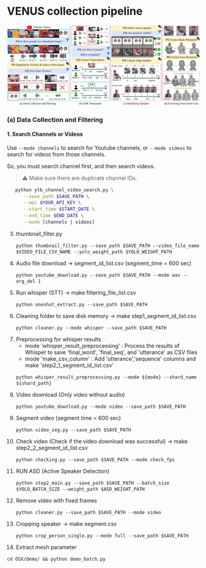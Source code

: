 # VENUS collection pipeline
<img src='https://github.com/winston1214/nonverbal-conversation/blob/main/imgs/VENUS_PIPELINE.png?raw=true'></img>

### (a) Data Collection and Filtering

#### 1. Search Channels or Videos

Use `--mode channels` to search for Youtube channels, or `--mode videos` to search for videos from those channels.

So, you must search channel first, and then search videos.

> ⚠️  Make sure there are duplicate channel IDs.

```bash
   python ytb_channel_video_search.py \
      --save_path $SAVE_PATH \
      --api $YOUR_API_KEY \
      --start_time $START_DATE \
      --end_time $END_DATE \
      --mode [channels | videos]
```
<!----
1. Channel search ⚠️  Make sure there are duplicate channel IDs.
   ```
   python ytb_channel_video_search.py --save_path $SAVE_PATH --api $YOUR_API_KEY --start_time &START_DATE --end_time $END_DATE --mode channels
   ```
2. video search 
   ```
   python ytb_channel_video_search.py --save_path $SAVE_PATH --api $YOUR_API_KEY --start_time &START_DATE --end_time $END_DATE --mode videos
   ```  
--->
3. thumbnail_filter.py
   ```
   python thumbnail_filter.py --save_path $SAVE_PATH --video_file_name $VIDEO_FILE_CSV_NAME --yolo_weight_path $YOLO_WEIGHT_PATH
   ```
2. Audio file download -> segment_id_list.csv (segment_time = 600 sec)
   ```
   python youtube_download.py --save_path $SAVE_PATH --mode wav --org_del 1
   ```
4. Run whisper (STT) -> make filtering_file_list.csv
   ```
   python oneshot_extract.py --save_path $SAVE_PATH
   ```
5. Cleaning folder to save disk memory -> make step1_segment_id_list.csv
   ```
   python cleaner.py --mode whisper --save_path $SAVE_PATH
   ```
6. Preprocessing for whisper results
   - mode 'whisper_result_preprocessing' : Process the results of Whisper to save 'final_word', 'final_seq', and 'utterance' as CSV files
   - mode 'make_csv_column' : Add 'utterance','sequence' columns and make 'step2_1_segment_id_list.csv'
   ```
   python whisper_result_preprocessing.py --mode ${mode} --shard_name ${shard_path}
   ```
6. Video download (Only video without audio)
   ```
   python youtube_download.py --mode video --save_path $SAVE_PATH
   ```
7. Segment video (segment time = 600 sec)
   ```
   python video_seg.py --save_path $SAVE_PATH
   ```
7. Check video (Check if the video download was successful) -> make step2_2_segment_id_list.csv
   ```
   python checking.py --save_path $SAVE_PATH --mode check_fps 
   ```
8. RUN ASD (Active Speaker Detection)
   ```
   python step2_main.py --save_path $SAVE_PATH --batch_size $YOLO_BATCH_SIZE --weight_path $ASD_WEIGHT_PATH
   ```
9. Remove video with fixed frames
   ```
   python cleaner.py --save_path $SAVE_PATH --mode video
   ```
11. Cropping speaker -> make segment.csv
    ```
    python crop_person_single.py --mode full --save_path $SAVE_PATH
    ```
14. Extract mesh parameter
   ```
   cd OSX/demo/ && python demo_batch.py
   ```

<!----
   17. checking.py -> mode 'make_csv' or 'check_jpg_files'
       - mode 'check_jpg_files' or 'check_npy_files' : Check the results from 'crop_person' and 'OSX'
       - mode 'parallel' : Enable multithreading
       ```
       python checking.py --mode ${mode} --save_path ${shard_path} --parallel ${1 if parallel else 0}
       ```
--->
